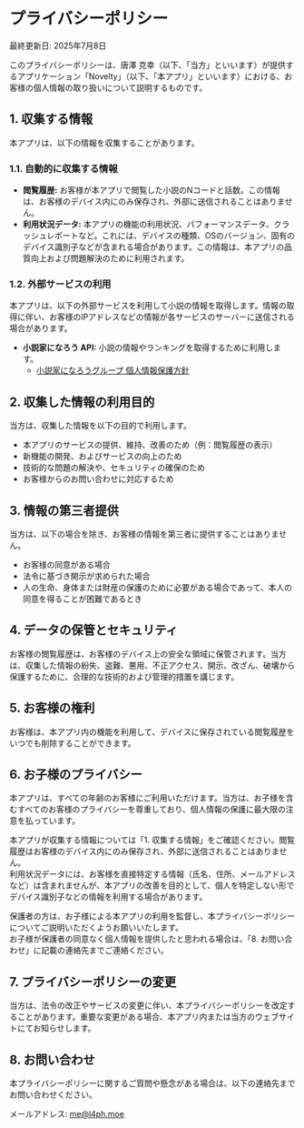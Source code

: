# プライバシーポリシー

最終更新日: 2025年7月8日

このプライバシーポリシーは、唐澤 克幸（以下、「当方」といいます）が提供するアプリケーション「Novelty」（以下、「本アプリ」といいます）における、お客様の個人情報の取り扱いについて説明するものです。

## 1. 収集する情報

本アプリは、以下の情報を収集することがあります。

### 1.1. 自動的に収集する情報

- **閲覧履歴:** お客様が本アプリで閲覧した小説のNコードと話数。この情報は、お客様のデバイス内にのみ保存され、外部に送信されることはありません。
- **利用状況データ:** 本アプリの機能の利用状況、パフォーマンスデータ、クラッシュレポートなど。これには、デバイスの種類、OSのバージョン、固有のデバイス識別子などが含まれる場合があります。この情報は、本アプリの品質向上および問題解決のために利用されます。

### 1.2. 外部サービスの利用

本アプリは、以下の外部サービスを利用して小説の情報を取得します。情報の取得に伴い、お客様のIPアドレスなどの情報が各サービスのサーバーに送信される場合があります。

- **小説家になろう API:** 小説の情報やランキングを取得するために利用します。
  - [小説家になろうグループ 個人情報保護方針](https://syosetu.com/site/privacy/)

## 2. 収集した情報の利用目的

当方は、収集した情報を以下の目的で利用します。

- 本アプリのサービスの提供、維持、改善のため（例：閲覧履歴の表示）
- 新機能の開発、およびサービスの向上のため
- 技術的な問題の解決や、セキュリティの確保のため
- お客様からのお問い合わせに対応するため

## 3. 情報の第三者提供

当方は、以下の場合を除き、お客様の情報を第三者に提供することはありません。

- お客様の同意がある場合
- 法令に基づき開示が求められた場合
- 人の生命、身体または財産の保護のために必要がある場合であって、本人の同意を得ることが困難であるとき

## 4. データの保管とセキュリティ

お客様の閲覧履歴は、お客様のデバイス上の安全な領域に保管されます。当方は、収集した情報の紛失、盗難、悪用、不正アクセス、開示、改ざん、破壊から保護するために、合理的な技術的および管理的措置を講じます。

## 5. お客様の権利

お客様は、本アプリ内の機能を利用して、デバイスに保存されている閲覧履歴をいつでも削除することができます。

## 6. お子様のプライバシー

本アプリは、すべての年齢のお客様にご利用いただけます。当方は、お子様を含むすべてのお客様のプライバシーを尊重しており、個人情報の保護に最大限の注意を払っています。

本アプリが収集する情報については「1. 収集する情報」をご確認ください。閲覧履歴はお客様のデバイス内にのみ保存され、外部に送信されることはありません。  
利用状況データには、お客様を直接特定する情報（氏名、住所、メールアドレスなど）は含まれませんが、本アプリの改善を目的として、個人を特定しない形でデバイス識別子などの情報を利用する場合があります。  

保護者の方は、お子様による本アプリの利用を監督し、本プライバシーポリシーについてご説明いただくようお願いいたします。  
お子様が保護者の同意なく個人情報を提供したと思われる場合は、「8. お問い合わせ」に記載の連絡先までご連絡ください。

## 7. プライバシーポリシーの変更

当方は、法令の改正やサービスの変更に伴い、本プライバシーポリシーを改定することがあります。重要な変更がある場合、本アプリ内または当方のウェブサイトにてお知らせします。

## 8. お問い合わせ

本プライバシーポリシーに関するご質問や懸念がある場合は、以下の連絡先までお問い合わせください。

メールアドレス: [me@l4ph.moe](mailto:me@l4ph.moe)
